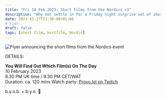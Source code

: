 ```yaml
---
title: "Fri 10 Feb 2023: Short Films from the Nordics <3"
description: "Why not settle in for a Friday night surprise set of short films from the Nordics? No Netflix, just chill. Bring strangers, acquaintances, and of course any snacks you like. See you online :3"
date: 2023-01-27T21:30:00+01:00
# tldr: 
draft: false
tags: [short film, kortfilm, Nordic]
---
```


![Flyer announcing the short films from the Nordics event](/images/nordic-korfilm.jpg)

DETAILS:

**You Will Find Out Which Film(s) On The Day**   
10 February 2023  
8.30 PM UK time / 9.30 PM CET/WAT  
Duration: ca. 120 mins
Watch party: [Provo.lol on Twitch](https://www.twitch.tv/provolol)

b.y.o.b. + b.y.o. 🍕